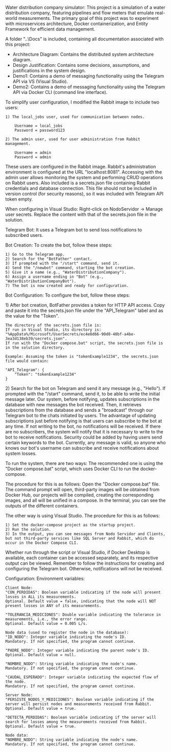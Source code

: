 Water distribution company simulator:
This project is a simulation of a water distribution company, featuring pipelines and flow meters that emulate real-world measurements.
The primary goal of this project was to experiment with microservices architecture, Docker containerization, and Entity Framework for efficient data management.

A folder "..\Docs" is included, containing all documentation associated with this project:

- Architecture Diagram: Contains the distributed system architecture diagram.
- Design Justification: Contains some decisions, assumptions, and justifications in the system design.
- Demo1: Contains a demo of messaging functionality using the Telegram API via VS (Visual Studio).
- Demo2: Contains a demo of messaging functionality using the Telegram API via Docker CLI (command line interface).
    

To simplify user configuration, I modified the Rabbit image to include two users:

	1) The local_jobs user, used for communication between nodes.
	
		Username = local_jobs
		Password = password123
	
	2) The admin user, used for user administration from Rabbit management.
	
		Username = admin
		Password = admin

These users are configured in the Rabbit image.
Rabbit's administration environment is configured at the URL "localhost:8081".
Accessing with the admin user allows monitoring the system and performing CRUD operations on Rabbit users.
Also included is a secrets.json file containing Rabbit credentials and database connection. This file should not be included in version control (for security reasons), so it was included with Telegram API token empty.

When configuring in Visual Studio:
Right-click on NodoServidor → Manage user secrets.
Replace the content with that of the secrets.json file in the solution.

Telegram Bot:
It uses a Telegram bot to send loss notifications to subscribed users.


Bot Creation:
To create the bot, follow these steps:

	1) Go to the Telegram app.
	2) Search for the "BotFather" contact.
	3) If prompted with the "/start" command, send it.
	4) Send the "/newbot" command, starting the bot creation.
	5) Give it a name (e.g., "WaterDistributionCompany").
	6) Assign a username ending in "Bot" (e.g., "WaterDistributionCompanyBot").
	7) The bot is now created and ready for configuration.

Bot Configuration:
To configure the bot, follow these steps:

1\) After bot creation, BotFather provides a token for HTTP API access. Copy and paste it into the secrets.json file under the "API_Telegram" label and as the value for the "Token".

    The directory of the secrets.json file is:
    If run in Visual Studio, its directory is: "%AppData%/Microsoft/UserSecrets/ec4e0d66-90d0-40bf-a4be-3ea3d138eb39/secrets.json".
    If run with the "Docker compose.bat" script, the secrets.json file is in the solution directory.

    Example: Assuming the token is "tokenExample1234", the secrets.json file would contain:

    "API_Telegram": {
		"Token": "tokenExample1234"
    }

2\) Search for the bot on Telegram and send it any message (e.g., "Hello").
    If prompted with the "/start" command, send it, to be able to write the initial message later.
    Our system, before notifying, updates subscriptions in the database with new messages the bot received. Then, it retrieves subscriptions from the database and sends a "broadcast" through our Telegram bot to the chats initiated by users.
    The advantage of updating subscriptions just before notifying is that users can subscribe to the bot at any time.
    If not writing to the bot, no notifications will be received. If there are no subscribers, the system will notify that it is necessary to write to the bot to receive notifications.
    Security could be added by having users send certain keywords to the bot. Currently, any message is valid, so anyone who knows our bot's username can subscribe and receive notifications about system losses.

To run the system, there are two ways:
The recommended one is using the "Docker compose.bat" script, which uses Docker CLI to run the docker-compose.

The procedure for this is as follows:
Open the "Docker compose.bat" file.
The command prompt will open, third-party images will be obtained from Docker Hub, our projects will be compiled, creating the corresponding images, and all will be unified in a compose.
In the terminal, you can see the outputs of the different containers.

The other way is using Visual Studio.
The procedure for this is as follows:

	1) Set the docker-compose project as the startup project.
	2) Run the solution.
	3) In the output, you can see messages from Nodo Servidor and Clients, but not third-party services like SQL Server and Rabbit, which do occur in the Docker Compose CLI.

Whether run through the script or Visual Studio, if Docker Desktop is available, each container can be accessed separately, and its respective output can be viewed.
Remember to follow the instructions for creating and configuring the Telegram bot. Otherwise, notifications will not be received.

Configuration:
	Environment variables:

	Client Node:
	"CON_PERDIDAS": Boolean variable indicating if the node will present losses in ALL its measurements.
	Optional. Default value = false, indicating that the node will NOT present losses in ANY of its measurements.
	
	"TOLERANCIA_MEDICIONES": Double variable indicating the tolerance in measurements, i.e., the error range.
	Optional. Default value = 0.005 L/s.
	
	Node data (used to register the node in the database):
	"ID_NODO": Integer variable indicating the node's ID.
	Mandatory. If not specified, the program cannot continue.
	
	"PADRE_NODO": Integer variable indicating the parent node's ID.
	Optional. Default value = null.
	
	"NOMBRE_NODO": String variable indicating the node's name.
	Mandatory. If not specified, the program cannot continue.
	
	"CAUDAL_ESPERADO": Integer variable indicating the expected flow of the node.
	Mandatory. If not specified, the program cannot continue.
	
	Server Node:
	"PERSISTE_NODOS_Y_MEDICIONES": Boolean variable indicating if the server will persist nodes and measurements received from Rabbit.
	Optional. Default value = true.
	
	"DETECTA_PERDIDAS": Boolean variable indicating if the server will search for losses among the measurements received from Rabbit.
	Optional. Default value = true.
	
	Node data:
	"NOMBRE_NODO": String variable indicating the node's name.
	Mandatory. If not specified, the program cannot continue.
